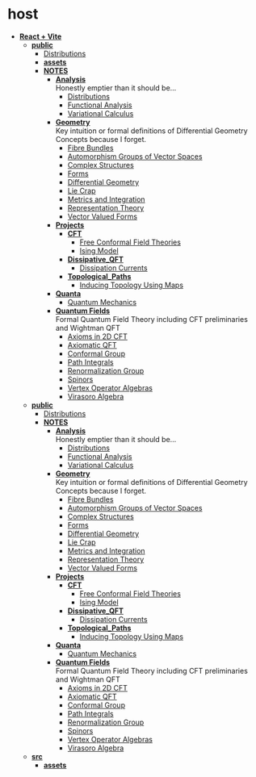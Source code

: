 <!-- generated by markdown-notes-tree -->

# host

<!-- optional markdown-notes-tree directory description starts here -->

<!-- optional markdown-notes-tree directory description ends here -->

- [**React + Vite**](notebook)
    - [**public**](notebook/dist)
        - [Distributions](notebook/dist/Distributions.md)
        - [**assets**](notebook/dist/assets)
        - [**NOTES**](notebook/dist/NOTES)
            - [**Analysis**](notebook/dist/NOTES/Analysis)  
                Honestly emptier than it should be...
                - [Distributions](notebook/dist/NOTES/Analysis/Distributions.md)
                - [Functional Analysis](notebook/dist/NOTES/Analysis/Functional_Analysis.md)
                - [Variational Calculus](notebook/dist/NOTES/Analysis/Variational_Calculus.md)
            - [**Geometry**](notebook/dist/NOTES/Geometry)  
                Key intuition or formal definitions of Differential Geometry Concepts because I forget.
                - [Fibre Bundles](notebook/dist/NOTES/Geometry/Bundles.md)
                - [Automorphism Groups of Vector Spaces](notebook/dist/NOTES/Geometry/Common_Vector_Space_Groups.md)
                - [Complex Structures](notebook/dist/NOTES/Geometry/Complex_Structures.md)
                - [Forms](notebook/dist/NOTES/Geometry/Forms.md)
                - [Differential Geometry](notebook/dist/NOTES/Geometry/Geometry.md)
                - [Lie Crap](notebook/dist/NOTES/Geometry/Lie_Crap.md)
                - [Metrics and Integration](notebook/dist/NOTES/Geometry/Metrics.md)
                - [Representation Theory](notebook/dist/NOTES/Geometry/Representations.md)
                - [Vector Valued Forms](notebook/dist/NOTES/Geometry/Vector_Valued_Forms.md)
            - [**Projects**](notebook/dist/NOTES/Projects)
                - [**CFT**](notebook/dist/NOTES/Projects/CFT)
                    - [Free Conformal Field Theories](notebook/dist/NOTES/Projects/CFT/Free_Fields.md)
                    - [Ising Model](notebook/dist/NOTES/Projects/CFT/Ising_Model.md)
                - [**Dissipative_QFT**](notebook/dist/NOTES/Projects/Dissipative_QFT)
                    - [Dissipation Currents](notebook/dist/NOTES/Projects/Dissipative_QFT/Dissipation_Currents.md)
                - [**Topological_Paths**](notebook/dist/NOTES/Projects/Topological_Paths)
                    - [Inducing Topology Using Maps](notebook/dist/NOTES/Projects/Topological_Paths/Inducing_Topology.md)
            - [**Quanta**](notebook/dist/NOTES/Quanta)
                - [Quantum Mechanics](notebook/dist/NOTES/Quanta/Start_Here.md)
            - [**Quantum Fields**](notebook/dist/NOTES/Quantum_Fields)  
                Formal Quantum Field Theory including CFT preliminaries and Wightman QFT
                - [Axioms in 2D CFT](notebook/dist/NOTES/Quantum_Fields/2D_CFT_Axioms.md)
                - [Axiomatic QFT](notebook/dist/NOTES/Quantum_Fields/Axiomatic_QFT.md)
                - [Conformal Group](notebook/dist/NOTES/Quantum_Fields/Conformal_Group.md)
                - [Path Integrals](notebook/dist/NOTES/Quantum_Fields/Path_Integrals.md)
                - [Renormalization Group](notebook/dist/NOTES/Quantum_Fields/Renormalization_Group.md)
                - [Spinors](notebook/dist/NOTES/Quantum_Fields/Spinors.md)
                - [Vertex Operator Algebras](notebook/dist/NOTES/Quantum_Fields/Vertex_Operator_Algebras.md)
                - [Virasoro Algebra](notebook/dist/NOTES/Quantum_Fields/Virasoro_Algebra.md)
    - [**public**](notebook/public)
        - [Distributions](notebook/public/Distributions.md)
        - [**NOTES**](notebook/public/NOTES)
            - [**Analysis**](notebook/public/NOTES/Analysis)  
                Honestly emptier than it should be...
                - [Distributions](notebook/public/NOTES/Analysis/Distributions.md)
                - [Functional Analysis](notebook/public/NOTES/Analysis/Functional_Analysis.md)
                - [Variational Calculus](notebook/public/NOTES/Analysis/Variational_Calculus.md)
            - [**Geometry**](notebook/public/NOTES/Geometry)  
                Key intuition or formal definitions of Differential Geometry Concepts because I forget.
                - [Fibre Bundles](notebook/public/NOTES/Geometry/Bundles.md)
                - [Automorphism Groups of Vector Spaces](notebook/public/NOTES/Geometry/Common_Vector_Space_Groups.md)
                - [Complex Structures](notebook/public/NOTES/Geometry/Complex_Structures.md)
                - [Forms](notebook/public/NOTES/Geometry/Forms.md)
                - [Differential Geometry](notebook/public/NOTES/Geometry/Geometry.md)
                - [Lie Crap](notebook/public/NOTES/Geometry/Lie_Crap.md)
                - [Metrics and Integration](notebook/public/NOTES/Geometry/Metrics.md)
                - [Representation Theory](notebook/public/NOTES/Geometry/Representations.md)
                - [Vector Valued Forms](notebook/public/NOTES/Geometry/Vector_Valued_Forms.md)
            - [**Projects**](notebook/public/NOTES/Projects)
                - [**CFT**](notebook/public/NOTES/Projects/CFT)
                    - [Free Conformal Field Theories](notebook/public/NOTES/Projects/CFT/Free_Fields.md)
                    - [Ising Model](notebook/public/NOTES/Projects/CFT/Ising_Model.md)
                - [**Dissipative_QFT**](notebook/public/NOTES/Projects/Dissipative_QFT)
                    - [Dissipation Currents](notebook/public/NOTES/Projects/Dissipative_QFT/Dissipation_Currents.md)
                - [**Topological_Paths**](notebook/public/NOTES/Projects/Topological_Paths)
                    - [Inducing Topology Using Maps](notebook/public/NOTES/Projects/Topological_Paths/Inducing_Topology.md)
            - [**Quanta**](notebook/public/NOTES/Quanta)
                - [Quantum Mechanics](notebook/public/NOTES/Quanta/Start_Here.md)
            - [**Quantum Fields**](notebook/public/NOTES/Quantum_Fields)  
                Formal Quantum Field Theory including CFT preliminaries and Wightman QFT
                - [Axioms in 2D CFT](notebook/public/NOTES/Quantum_Fields/2D_CFT_Axioms.md)
                - [Axiomatic QFT](notebook/public/NOTES/Quantum_Fields/Axiomatic_QFT.md)
                - [Conformal Group](notebook/public/NOTES/Quantum_Fields/Conformal_Group.md)
                - [Path Integrals](notebook/public/NOTES/Quantum_Fields/Path_Integrals.md)
                - [Renormalization Group](notebook/public/NOTES/Quantum_Fields/Renormalization_Group.md)
                - [Spinors](notebook/public/NOTES/Quantum_Fields/Spinors.md)
                - [Vertex Operator Algebras](notebook/public/NOTES/Quantum_Fields/Vertex_Operator_Algebras.md)
                - [Virasoro Algebra](notebook/public/NOTES/Quantum_Fields/Virasoro_Algebra.md)
    - [**src**](notebook/src)
        - [**assets**](notebook/src/assets)

